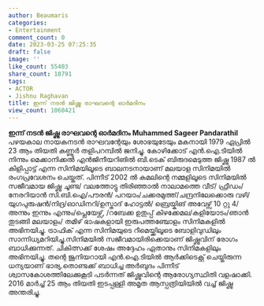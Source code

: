 ```yaml
---
author: Beaumaris
categories:
- Entertainment
comment_count: 0
date: 2023-03-25 07:25:35
draft: false
image: ''
like_count: 55403
share_count: 18791
tags:
- ACTOR
- Jishnu Raghavan
title: ഇന്ന് നടൻ ജിഷ്ണു രാഘവന്റെ ഓർമദിനം 
view_count: 1060421
---
```


**ഇന്ന് നടൻ ജിഷ്ണു രാഘവന്റെ ഓർമദിനം** **Muhammed Sageer Pandarathil** പഴയകാല നായകനടൻ രാഘവന്റേയും ശോഭയുടേയും മകനായി 1979 ഏപ്രിൽ 23 ആം തിയതി കണ്ണൂർ തളിപറമ്പിൽ ജനിച്ചു. കോഴിക്കോട് എൻ.ഐ.ടിയിൽ നിന്നും മെക്കാനിക്കൽ എൻജിനീയറിങിൽ ബി.ടെക് ബിരുദമെടുത്ത ജിഷ്ണു 1987 ൽ കിളിപ്പാട്ട് എന്ന സിനിമയിലൂടെ ബാലനടനായാണ് മലയാള സിനിമയിൽ രംഗപ്രവേശനം ചെയ്തത്. പിന്നീട് 2002 ൽ കമലിന്റെ നമ്മളിലൂടെ സിനിമയിൽ സജീവമായ ജിഷ്ണു ചൂണ്ട/ വലത്തോട്ടു തിരിഞ്ഞാൽ നാലാമത്തെ വീട്/ ഫ്രീഡം/നേരറിയാൻ സി.ബി.ഐ/പൗരൻ/ പറയാം/ചക്കരമുത്ത്/ചന്ദ്രനിലേക്കൊരു വഴി/ യുഗപുരുഷൻ/നിദ്ര/ഓഡിനറി/ഉസ്താദ് ഹോട്ടൽ/ ബ്രെയ്കിങ് അവേഴ്സ് 10 റ്റു 4/അന്നും ഇന്നും എന്നും/പ്ലെയേഴ്സ്, /റബേക്ക ഉതുപ്പ് കിഴക്കേമല/കളിയോടം/ഞാൻ തുടങ്ങി മലയാളം/ തമിഴ് ഭാഷകളായി ഇരുപത്തഞ്ചോളം സിനിമകളിൽ അഭിനയിച്ചു. ട്രാഫിക് എന്ന സിനിമയുടെ റീമെയ്ക്കിലൂടെ ബോളിവുഡിലും സാന്നിധ്യമറിയിച്ചു.സിനിമയിൽ സജീവമായിരിക്കെയാണ് ജിഷ്ണുവിന് രോഗം ബാധിക്കുന്നത്. ചികിത്സക്ക് ശേഷം അദ്ദേഹം ഏതാനും സിനിമകളിലും അഭിനയിച്ചു. തന്റെ ജൂനിയറായി എൻ.ഐ.ടിയിൽ ആർക്കിടെക്റ്റ് ചെയ്തിരുന്ന ധന്യയാണ് ഭാര്യ.തൊണ്ടക്ക് ബാധിച്ച അർബുദം പിന്നീട് ശ്വാസകോശത്തിലേക്കുകൂടി പടർന്നത് ജിഷ്ണുവിന്റെ ആരോഗ്യസ്ഥിതി വളഷാക്കി. 2016 മാർച്ച് 25 ആം തിയതി ഇടപ്പള്ളി അമൃത ആസ്പത്രിയിയിൽ വച്ച് ജിഷ്ണു അന്തരിച്ചു.